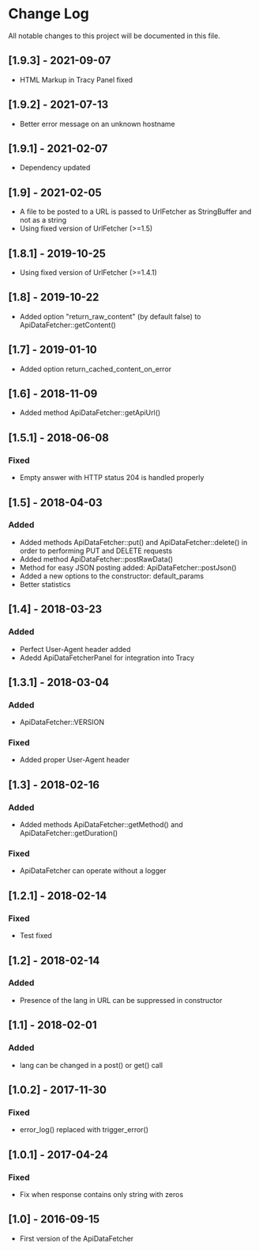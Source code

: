 Change Log
==========

All notable changes to this project will be documented in this file.

[1.9.3] - 2021-09-07
--------------------

- HTML Markup in Tracy Panel fixed

[1.9.2] - 2021-07-13
--------------------

- Better error message on an unknown hostname

[1.9.1] - 2021-02-07
--------------------

- Dependency updated

[1.9] - 2021-02-05
------------------

- A file to be posted to a URL is passed to UrlFetcher as StringBuffer and not as a string
- Using fixed version of UrlFetcher (>=1.5)

[1.8.1] - 2019-10-25
--------------------

- Using fixed version of UrlFetcher (>=1.4.1)

[1.8] - 2019-10-22
------------------

- Added option "return_raw_content" (by default false) to ApiDataFetcher::getContent()

[1.7] - 2019-01-10
------------------

- Added option return_cached_content_on_error

[1.6] - 2018-11-09
------------------

- Added method ApiDataFetcher::getApiUrl()

[1.5.1] - 2018-06-08
--------------------

### Fixed
- Empty answer with HTTP status 204 is handled properly

[1.5] - 2018-04-03
------------------

### Added
- Added methods ApiDataFetcher::put() and ApiDataFetcher::delete() in order to performing PUT and DELETE requests
- Added method ApiDataFetcher::postRawData()
- Method for easy JSON posting added: ApiDataFetcher::postJson()
- Added a new options to the constructor: default_params
- Better statistics

[1.4] - 2018-03-23
------------------

### Added
- Perfect User-Agent header added
- Adedd ApiDataFetcherPanel for integration into Tracy

[1.3.1] - 2018-03-04
--------------------

### Added
- ApiDataFetcher::VERSION

### Fixed
- Added proper User-Agent header

[1.3] - 2018-02-16
------------------

### Added
- Added methods ApiDataFetcher::getMethod() and  ApiDataFetcher::getDuration()

### Fixed
- ApiDataFetcher can operate without a logger

[1.2.1] - 2018-02-14
--------------------

### Fixed
- Test fixed

[1.2] - 2018-02-14
------------------

### Added
- Presence of the lang in URL can be suppressed in constructor

[1.1] - 2018-02-01
------------------

### Added
- lang can be changed in a post() or get() call

[1.0.2] - 2017-11-30
--------------------

### Fixed
- error_log() replaced with trigger_error()

[1.0.1] - 2017-04-24
--------------------

### Fixed
- Fix when response contains only string with zeros

[1.0] - 2016-09-15
------------------

- First version of the ApiDataFetcher
